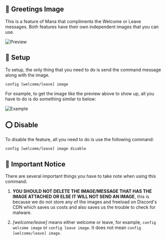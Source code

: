 ## 💙 Greetings Image

This is a feature of Mana that compliments the Welcome or Leave messages. Both features have their own independent images that you can use.

![Preview](https://media.discordapp.net/attachments/775601335931240459/865828303615950848/unknown.png)

## :wrench: Setup

To setup, the only thing that you need to do is send the command message along with the image.

```
config [welcome/leave] image
```

For example, to get the image like the preview above to show up, all you have to do is do something similar to below:

![Example](https://media.discordapp.net/attachments/775601335931240459/865827660671221760/unknown.png?width=401&height=444)

## :o: Disable

To disable the feature, all you need to do is use the following command:

```
config [welcome/leave] image disable
```

## :newspaper: Important Notice

There are several important things you have to take note when using this command:
1. **YOU SHOULD NOT DELETE THE IMAGE/MESSAGE THAT HAS THE IMAGE ATTACHED OR ELSE IT WILL NOT SEND AN IMAGE**, this is because we do not store any of the images and freeload on Discord's CDN which saves us costs and also saves us the trouble to check for malware.

2. *[welcome/leave]* means either welcome or leave, for example, `config welcome image` or `config leave image`. It does not mean `config [welcome/leave] image`.